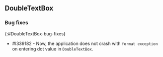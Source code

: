 ## DoubleTextBox

### Bug fixes
{:#DoubleTextBox-bug-fixes}

* \#I339182 - Now, the application does not crash with `format exception` on entering dot value in `DoubleTextBox`.